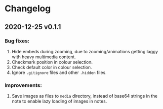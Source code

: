 # Changelog

## 2020-12-25 v0.1.1
### Bug fixes:
1. Hide embeds during zooming, due to zooming/animations getting laggy with heavy multimedia content.
2. Checkmark position in colour selection.
3. Check default color in colour selection.
4. Ignore `.gitignore` files and other `.hidden` files.
### Improvements:
1. Save images as files to `media` directory, instead of base64 strings in the note to enable lazy loading of images in notes.
